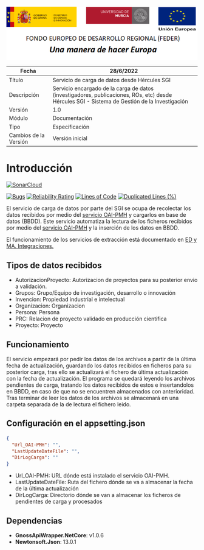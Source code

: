 ![](../../Docs/media/CabeceraDocumentosMD.png)

| Fecha         | 28/6/2022                                                   |
| ------------- | ------------------------------------------------------------ |
|Título|Servicio de carga de datos desde Hércules SGI| 
|Descripción|Servicio encargado de la  carga de datos (investigadores, publicaciones, ROs, etc) desde Hércules SGI - Sistema de Gestión de la Investigación|
|Versión|1.0|
|Módulo|Documentación|
|Tipo|Especificación|
|Cambios de la Versión|Versión inicial|

# Introducción
[![SonarCloud](https://sonarcloud.io/images/project_badges/sonarcloud-white.svg)](https://sonarcloud.io/summary/new_code?id=Hercules.CommonsEDMA.Harvester)

[![Bugs](https://sonarcloud.io/api/project_badges/measure?project=Hercules.CommonsEDMA.Harvester&metric=bugs)](https://sonarcloud.io/summary/new_code?id=Hercules.CommonsEDMA.Harvester)
[![Reliability Rating](https://sonarcloud.io/api/project_badges/measure?project=Hercules.CommonsEDMA.Harvester&metric=reliability_rating)](https://sonarcloud.io/summary/new_code?id=Hercules.CommonsEDMA.Harvester)
[![Lines of Code](https://sonarcloud.io/api/project_badges/measure?project=Hercules.CommonsEDMA.Harvester&metric=ncloc)](https://sonarcloud.io/dashboard?id=Hercules.CommonsEDMA.Harvester)
[![Duplicated Lines (%)](https://sonarcloud.io/api/project_badges/measure?project=Hercules.CommonsEDMA.Harvester&metric=duplicated_lines_density)](https://sonarcloud.io/summary/new_code?id=Hercules.CommonsEDMA.Harvester)


El servicio de carga de datos por parte del SGI se ocupa de recolectar los datos recibidos por medio del [servicio OAI-PMH](https://github.com/HerculesCRUE/HerculesED/tree/main/src/Hercules.ED.OAI_PMH) y cargarlos en base de datos (BBDD). 
Este servicio automatiza la lectura de los ficheros recibidos por medio del [servicio OAI-PMH](https://github.com/HerculesCRUE/HerculesED/tree/main/src/Hercules.ED.OAI_PMH) y la inserción de los datos en BBDD.

El funcionamiento de los servicios de extracción está documentado en [ED y MA. Integraciones.](https://confluence.um.es/confluence/pages/viewpage.action?pageId=416055407)

## Tipos de datos recibidos
- AutorizacionProyecto: Autorizacion de proyectos para su posterior envio a validación.
- Grupos: Grupo/Equipo de investigación, desarrollo o innovación
- Invencion: Propiedad industrial e intelectual
- Organizacion: Organizacion
- Persona: Persona
- PRC: Relacion de proyecto validado en producción cientifica
- Proyecto: Proyecto

## Funcionamiento
El servicio empezará por pedir los datos de los archivos a partir de la última fecha de actualización, guardando los datos recibidos en ficheros para su posterior carga, tras ello se actualizará el fichero de última actualización con la fecha de actualización.
El programa se quedará leyendo los archivos pendientes de carga, tratando los datos recibidos de estos e insertandolos en BBDD, en caso de que no se encuentren almacenados con anterioridad. Tras terminar de leer los datos de los archivos se almacenará en una carpeta separada de la de lectura el fichero leido.


## Configuración en el appsetting.json
```json
{
  "Url_OAI-PMH": "",
  "LastUpdateDateFile": "",
  "DirLogCarga": ""
}
```
- Url_OAI-PMH: URL dónde está instalado el servicio OAI-PMH.
- LastUpdateDateFile: Ruta del fichero dónde se va a almacenar la fecha de la última actualización
- DirLogCarga: Directorio dónde se van a almacenar los ficheros de pendientes de carga y procesados

## Dependencias
- **GnossApiWrapper.NetCore**: v1.0.6
- **Newtonsoft.Json**: 13.0.1
